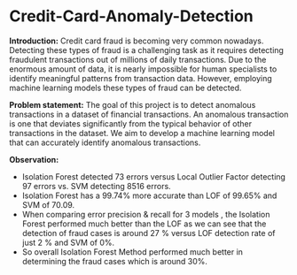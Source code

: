 # Credit-Card-Anomaly-Detection
**Introduction:**
Credit card fraud is becoming very common nowadays. Detecting these types of fraud is a challenging task as it requires detecting fraudulent transactions out of millions of daily transactions. Due to the enormous amount of data, it is nearly impossible for human specialists to identify meaningful patterns from transaction data. However, employing machine learning models these types of fraud can be detected.

**Problem statement:**
The goal of this project is to detect anomalous transactions in a dataset of financial transactions. An anomalous transaction is one that deviates significantly from the typical behavior of other transactions in the dataset. We aim to develop a machine learning model that can accurately identify anomalous transactions.

**Observation:**
- Isolation Forest detected 73 errors versus Local Outlier Factor detecting 97 errors vs. SVM detecting 8516 errors.
- Isolation Forest has a 99.74% more accurate than LOF of 99.65% and SVM of 70.09.
- When comparing error precision & recall for 3 models , the Isolation Forest performed much better than the LOF as we can see that the detection of fraud cases is around 27 % versus LOF detection rate of just 2 % and SVM of 0%.
- So overall Isolation Forest Method performed much better in determining the fraud cases which is around 30%.
